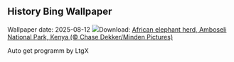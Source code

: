 ## History Bing Wallpaper
Wallpaper date: 2025-08-12
![](https://www.bing.com/th?id=OHR.KenyaElephants_EN-GB9514305999_UHD.jpg&w=1000)Download: [African elephant herd, Amboseli National Park, Kenya (© Chase Dekker/Minden Pictures)](https://www.bing.com/th?id=OHR.KenyaElephants_EN-GB9514305999_UHD.jpg)

Auto get programm by LtgX
